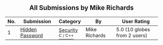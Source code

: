 ﻿<div align="center">

## All Submissions by Mike Richards

</div>

No.  | Submission | Category | By   | User Rating
---- | ---------- | -------- | ---- | -----------
1 | [Hidden Password<br />](https://github.com/Planet-Source-Code/mike-richards-hidden-password__3-3911) | [Security<br /><sup>C / C++</sup>](../ByCategory/security__3-14.md) | Mike Richards | 5.0 (10 globes from 2 users)
